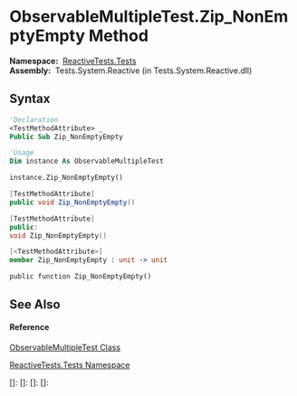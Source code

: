 # ObservableMultipleTest.Zip\_NonEmptyEmpty Method

**Namespace:**  [ReactiveTests.Tests](ReactiveTests.Tests\ReactiveTests.Tests.md)  
**Assembly:**  Tests.System.Reactive (in Tests.System.Reactive.dll)

## Syntax

```vb
'Declaration
<TestMethodAttribute> _
Public Sub Zip_NonEmptyEmpty
```

```vb
'Usage
Dim instance As ObservableMultipleTest

instance.Zip_NonEmptyEmpty()
```

```csharp
[TestMethodAttribute]
public void Zip_NonEmptyEmpty()
```

```c++
[TestMethodAttribute]
public:
void Zip_NonEmptyEmpty()
```

```fsharp
[<TestMethodAttribute>]
member Zip_NonEmptyEmpty : unit -> unit 
```

```jscript
public function Zip_NonEmptyEmpty()
```

## See Also

#### Reference

[ObservableMultipleTest Class](ObservableMultipleTest\ObservableMultipleTest.md)

[ReactiveTests.Tests Namespace](ReactiveTests.Tests\ReactiveTests.Tests.md)

[]: 
[]: 
[]: 
[]: 